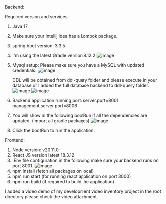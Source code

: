 Backend:

Required version and services:
1. Java 17
2. Make sure your intellij idea has a Lombok package.
3. spring boot version: 3.3.5
4. I'm using the latest Gradle version 8.12.2
   ![image](https://github.com/user-attachments/assets/c3485233-ff88-4ca7-b0c3-923db8306f5d)
5. Mysql setup: Please make sure you have a MySQL with updated credentials.
   ![image](https://github.com/user-attachments/assets/7214b665-5bce-4eda-9c87-b87f5a118dad)

   DDL will be obtained from ddl-query folder and please execute in your database or I added the full database backend to ddl-query folder.
   ![image](https://github.com/user-attachments/assets/b3a291f3-aa76-4381-8572-bbbed752d735)
   ![image](https://github.com/user-attachments/assets/1ef73e9f-90ea-4b32-988d-2236d1519190)
6. Backend application running port: 
  server.port=8001
  management.server.port=8006
7. You will show in the following bootRun if all the dependencies are updated. (import all gradle packages)
   ![image](https://github.com/user-attachments/assets/cc8e63fd-750b-4081-9a0e-0868ecc4ba0e)

8. Click the bootRun to run the application.

Frontend:
1. Node version: v20.11.0
2. React JS version latest 18.3.12
3. .Env file configuration in the following make sure your backend runs on port 8001.
![image](https://github.com/user-attachments/assets/694154fa-ada4-4409-8f0d-9aec1fe10a7e)
4. npm install (fetch all packages on local)
5. npm run start (for running react application on port 3000)
6. npm run build (if required to build the application)

I added a video demo of my development video inventory project in the root directory please check the video attachment.

